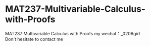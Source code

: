 # MAT237-Multivariable-Calculus-with-Proofs
MAT237 Multivariable Calculus with Proofs my wechat：_0206girl Don't hesitate to contact me
